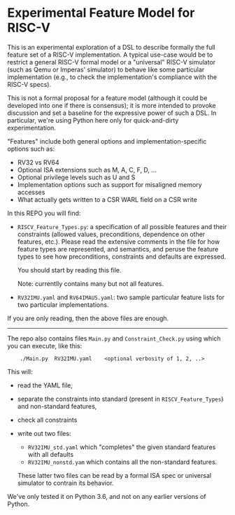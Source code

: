 # Experimental Feature Model for RISC-V

This is an experimental exploration of a DSL to describe formally the
full feature set of a RISC-V implementation.  A typical use-case would
be to restrict a general RISC-V formal model or a "universal" RISC-V
simulator (such as Qemu or Imperas' simulator) to behave like some
particular implementation (e.g., to check the implementation's
compliance with the RISC-V specs).

This is not a formal proposal for a feature model (although it could
be developed into one if there is consensus); it is more intended to
provoke discussion and set a baseline for the expressive power of such
a DSL.  In particular, we're using Python here only for
quick-and-dirty experimentation.

"Features" include both general options and implementation-specific
options such as:

- RV32 vs RV64
- Optional ISA extensions such as M, A, C, F, D, ...
- Optional privilege levels such as U and S
- Implementation options such as support for misaligned memory accesses
- What actually gets written to a CSR WARL field on a CSR write

In this REPO you will find:

- `RISCV_Feature_Types.py`: a specification of all possible features
    and their constraints (allowed values, preconditions, dependence
    on other features, etc.).  Please read the extensive comments in
    the file for how feature types are represented, and semantics, and
    peruse the feature types to see how preconditions, constraints and
    defaults are expressed.

    You should start by reading this file.

    Note: currentlly contains many but not all features.

- `RV32IMU.yaml` and `RV64IMAUS.yaml`: two sample particular feature lists
    for two particular implementations.

If you are only reading, then the above files are enough.

----------------------------------------------------------------

The repo also contains files `Main.py` and `Constraint_Check.py` using
which you can execute, like this:

        ./Main.py  RV32IMU.yaml    <optional verbosity of 1, 2, ..>

This will:

 - read the YAML file,
 - separate the constraints into standard (present in `RISCV_Feature_Types`) and non-standard features,
 - check all constraints
 - write out two files:
     - `RV32IMU_std.yaml` which "completes" the given standard features with all defaults
     - `RV32IMU_nonstd.yam` which contains all the non-standard features.

   These latter two files can be read by a formal ISA spec or universal
   simulator to contrain its behavior.

We've only tested it on Python 3.6, and not on any earlier versions of Python.
